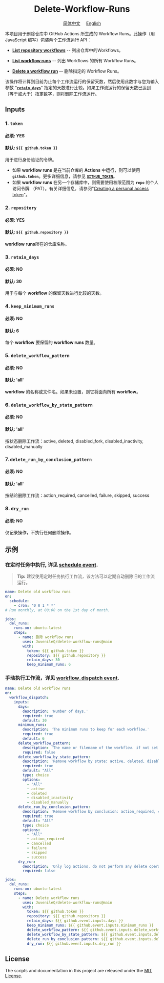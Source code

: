<h1 align="center">Delete-Workflow-Runs</h1>

<p align="center"><a href="README_CN.md">简体中文</a> &nbsp &nbsp <a href="README.md">English</a></p>

本项目用于删除仓库中 GitHub Actions 所生成的 Workflow Runs。此操作（用 JavaScript 编写）包装两个工作流运行 API：

* [**List repository workflows**](https://docs.github.com/en/free-pro-team@latest/rest/reference/actions#list-repository-workflows) -- 列出仓库中的Workflows。

* [**List workflow runs**](https://docs.github.com/en/free-pro-team@latest/rest/reference/actions#list-workflow-runs) -- 列出 Workflows 的所有 Workflow Runs。

* [**Delete a workflow run**](https://docs.github.com/en/free-pro-team@latest/rest/reference/actions#delete-a-workflow-run) -- 删除指定的 Workflow Runs。

该操作将计算到目前为止每个工作流运行的保留天数，然后使用此数字与您为输入参数 "[**`retain_days`**](#3-retain_days)" 指定的天数进行比较。如果工作流运行的保留天数已达到（等于或大于）指定数字，则将删除工作流运行。

## Inputs
### 1. `token`
#### 必须: YES
#### 默认: `${{ github.token }}`
用于进行身份验证的令牌。
* 如果 **workflow runs** 是在当前仓库的 **Actions** 中运行，则可以使用 **`github.token`**。更多详细信息，请参见 [**`GITHUB_TOKEN`**](https://docs.github.com/en/free-pro-team@latest/actions/reference/authentication-in-a-workflow)。
* 如果 **workflow runs** 在另一个存储库中，则需要使用权限范围为 **`repo`** 的个人访问令牌 （PAT）。有关详细信息，请参阅"[Creating a personal access token](https://docs.github.com/en/free-pro-team@latest/github/authenticating-to-github/creating-a-personal-access-token)"。


### 2. `repository`
#### 必须: YES
#### 默认: `${{ github.repository }}`
**workflow runs**所在的仓库名称。

### 3. `retain_days`
#### 必须: NO
#### 默认: 30
用于与每个 **workflow** 的保留天数进行比较的天数。

### 4. `keep_minimum_runs`
#### 必须: NO
#### 默认: 6
每个 **workflow** 要保留的 **workflow runs** 数量。

### 5. `delete_workflow_pattern`
#### 必须: NO
#### 默认: 'all'
**workflow** 的名称或文件名。如果未设置，则它将面向所有 **workflow**。

### 6. `delete_workflow_by_state_pattern`
#### 必须: NO
#### 默认: 'all'
按状态删除工作流：active, deleted, disabled_fork, disabled_inactivity, disabled_manually

### 7. `delete_run_by_conclusion_pattern`
#### 必须: NO
#### 默认: 'all'
按结论删除工作流：action_required, cancelled, failure, skipped, success

### 8. `dry_run`
#### 必须: NO
仅记录操作，不执行任何删除操作。


## 示例
### 在定时任务中执行, 详见 [schedule event](https://docs.github.com/en/free-pro-team@latest/actions/reference/events-that-trigger-workflows#schedule).
> **Tip:** 建议使用定时任务执行工作流，该方法可以定期自动删除旧的工作流运行。

```yaml
name: Delete old workflow runs
on:
  schedule:
    - cron: '0 0 1 * *'
# Run monthly, at 00:00 on the 1st day of month.

jobs:
  del_runs:
    runs-on: ubuntu-latest
    steps:
      - name: 删除 workflow runs
        uses: JuvenileQ/delete-workflow-runs@main
        with:
          token: ${{ github.token }}
          repository: ${{ github.repository }}
          retain_days: 30
          keep_minimum_runs: 6
```

### 手动执行工作流，详见 [workflow_dispatch event](https://docs.github.com/en/free-pro-team@latest/actions/reference/events-that-trigger-workflows#workflow_dispatch).

```yaml
name: Delete old workflow runs
on:
  workflow_dispatch:
    inputs:
      days:
        description: 'Number of days.'
        required: true
        default: 30
      minimum_runs:
        description: 'The minimum runs to keep for each workflow.'
        required: true
        default: 6
      delete_workflow_pattern:
        description: 'The name or filename of the workflow. if not set then it will target all workflows.'
        required: false
      delete_workflow_by_state_pattern:
        description: 'Remove workflow by state: active, deleted, disabled_fork, disabled_inactivity, disabled_manually'
        required: true
        default: "All"
        type: choice
        options:
          - "All"
          - active
          - deleted
          - disabled_inactivity
          - disabled_manually
      delete_run_by_conclusion_pattern:
        description: 'Remove workflow by conclusion: action_required, cancelled, failure, skipped, success'
        required: true
        default: "All"
        type: choice
        options:
          - "All"
          - action_required
          - cancelled
          - failure
          - skipped
          - success
      dry_run:
        description: 'Only log actions, do not perform any delete operations.'
        required: false

jobs:
  del_runs:
    runs-on: ubuntu-latest
    steps:
      - name: Delete workflow runs
        uses: JuvenileQ/delete-workflow-runs@main
        with:
          token: ${{ github.token }}
          repository: ${{ github.repository }}
          retain_days: ${{ github.event.inputs.days }}
          keep_minimum_runs: ${{ github.event.inputs.minimum_runs }}
          delete_workflow_pattern: ${{ github.event.inputs.delete_workflow_pattern }}
          delete_workflow_by_state_pattern: ${{ github.event.inputs.delete_workflow_by_state_pattern }}
          delete_run_by_conclusion_pattern: ${{ github.event.inputs.delete_run_by_conclusion_pattern }}
          dry_run: ${{ github.event.inputs.dry_run }}
```

## License
The scripts and documentation in this project are released under the [MIT License](LICENSE).